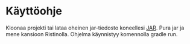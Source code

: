# Käyttöohje

Kloonaa projekti tai lataa oheinen jar-tiedosto koneellesi [JAR](https://github.com/marinellalaaksonen/TopologinenRistinolla/blob/master/Ristinolla.jar). Pura jar ja mene kansioon Ristinolla. Ohjelma käynnistyy komennolla gradle run.
